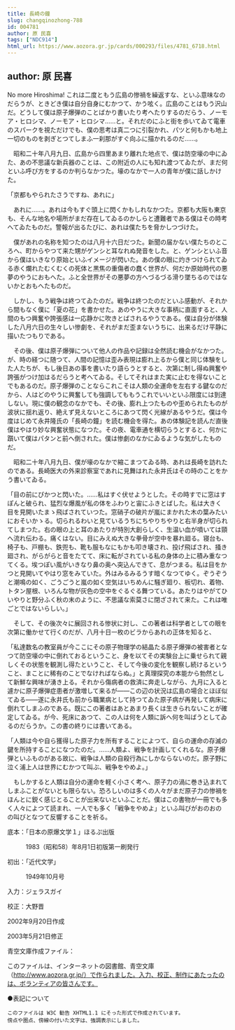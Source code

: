 ```yaml
---
title: 長崎の鐘
slug: changqinozhong-788
id: 004781
author: 原 民喜
tags: ["NDC914"]
html_url: https://www.aozora.gr.jp/cards/000293/files/4781_6718.html
---
```


## author: 原 民喜

No more Hiroshima! これは二度ともう広島の惨禍を繰返すな、といふ意味なのだらうが、ときどき僕は自分自身にむかつて、かう呟く。広島のことはもう沢山だ。どうして僕は原子爆弾のことばかり書いたり考へたりするのだらう、ノーモア・ヒロシマ、ノーモア・ヒロシマ……と。それだのにふと街を歩いてゐて電車のスパークを視ただけでも、僕の思考は真二つに引裂かれ、パツと何もかも地上一切のものを剥ぎとつてしまふ一刹那がすぐ向ふに描かれるのだ……。

　昭和二十年八月九日、広島から四里あまり離れた地点で、僕は防空壕の中にゐた、あの不思議な新兵器のことは、この附近の人にも知れ渡つてゐたが、まだ何といふ呼び方をするのか判らなかつた。壕のなかで一人の青年が僕に話しかけた。

「京都もやられたさうですね、あれに」

　あれに……。あれは今もすぐ頭上に閃くかもしれなかつた。京都も大阪も東京も、そんな地名や場所がまだ存在してゐるのかしらと遭難者である僕はその時考へてゐたものだ。警報が出るたびに、あれは僕たちを脅かしつづけた。

　僕があれの名称を知つたのは八月十六日だつた。新聞の届かない僕たちのところへ、町からやつて来た甥がゲンシと耳なれぬ発音をした。と、ゲンシといふ音から僕はいきなり原始といふイメージが閃いた。あの僕の眼に灼きつけられてゐる赤く爛れたむくむくの死体と黒焦の重傷者の蠢く世界が、何だか原始時代の悪夢のやうにおもへた。ふと全世界がその悪夢の方へづるづる滑り墜ちるのではないかとおもへたものだ。

　しかし、もう戦争は終つてゐたのだ。戦争は終つたのだといふ感動が、それから間もなく僕に「夏の花」を書かせた。あのやうに大きな事柄に直面すると、人間のもつ興奮や誇張感は一応静かに吹きとばされるやうである。僕は自分が体験した八月六日の生々しい惨劇を、それがまだ歪まないうちに、出来るだけ平静に描いたつもりである。

　その後、僕は原子爆弾について他人の作品や記録は全然読む機会がなかつた。が、時の経つに随つて、人間の記憶は歪み表現は膨れ上るから僕と同じ体験をした人たちが、もし後日あの事を書いたり語らうとすると、次第に制し得ぬ興奮や誇張がつけ加はるだらうと考へてゐる。そしてそれはまた実に止むを得ないことでもあるのだ。原子爆弾のことならこれこそは人類の全運命を左右する鍵なのだから、人はどのやうに興奮しても強調してももうこれでいいといふ限度には到達しない。現に僕の観念のなかでも、その後、膨れ上つたものや歪められたものが波状に揺れ返り、絶えず見えないところにあつて閃く光線があるやうだ。僕は今度はじめて永井隆氏の「長崎の鐘」を読む機会を得た。あの体験記を読んだ直後僕はやはり妙な興奮状態になつた。その夜、電車通を横切らうとすると、何かに躓いて僕はパタンと前へ倒された。僕は惨劇のなかにゐるような気がしたものだ。

　昭和二十年八月九日、僕が壕のなかで縮こまつてゐる時、あれは長崎を訪れたのである。長崎医大の外来診察室であれに見舞はれた永井氏はその時のことをかう書いてゐる。

「目の前にぴかつと閃いた。……私はすぐ伏せようとした。その時すでに窓はすぽんと破られ、猛烈な爆風が私の体をふわりと宙にふきとばした。私は大きく目を見開いたまゝ飛ばされていつた。窓硝子の破片が嵐にまかれた木の葉みたいにおそいかゝる。切られるわいと見ているうちにちやりちやりと右半身が切られてしまつた。右の眼の上と耳のあたりが特別大創らしく、生温い血が噴いては頸へ流れ伝わる。痛くはない。目にみえぬ大きな拳骨が空中を暴れ廻る。寝台も、椅子も、戸棚も、鉄兜も、靴も服もなにもかも叩き壊され、投げ飛ばされ、掻き廻され、がらがらと音をたてて、床に転がされている私の身体の上に積み重なつてくる。埃つぽい風がいきなり鼻の奥へ突込んできて、息がつまる。私は目をかつと見開いてやはり窓をみていた。外はみるみるうす暗くなつてゆく。ぞうぞうと潮鳴の如く、ごうごうと嵐の如く空気はいちめんに騒ぎ廻り、板切れ、着物、トタン屋根、いろんな物が灰色の空中をぐるぐる舞つている。あたりはやがてひいやりと野分ふく秋の末のように、不思議な索莫さに閉ざされて来た。これは唯ごとではないらしい。」

　そして、その後次々に展回される惨状に対し、この著者は科学者としての眼を次第に働かせて行くのだが、八月十日一枚のビラからあれの正体を知ると、

「私達数名の教室員が今ここにその原子物理学の結晶たる原子爆弾の被害者となつて防空壕の中に倒れておるということ、身を以てその実験台上に乗せられて親しくその状態を観測し得たということ、そして今後の変化を観察し続けるということ、まことに稀有のことでなければならぬ。」と真理探究の本能から勃然として新鮮な興味が湧き上る。それから傷病者の救済に奔走しながら、九月に入ると遽かに原子爆弾症患者が激増して来るが――この辺の状況は広島の場合とほぼ似てゐる――遂に永井氏も前から職業病として持つてゐた原子病が再発して病床に倒れてしまふのである。既にこの著者はあとあまり長くは生きられないことが確定してゐる。が今、死床にあつて、この人は何を人類に訴へ何を叫ばうとしてゐるのだらうか。この書の終りには書いてある。

「人類は今や自ら獲得した原子力を所有することによつて、自らの運命の存滅の鍵を所持することになつたのだ。……人類よ、戦争を計画してくれるな。原子爆弾といふものがある故に、戦争は人類の自殺行為にしかならないのだ。原子野に泣く浦上人は世界にむかつて叫ぶ、戦争をやめよ。」

　もしかすると人類は自分の運命を軽く小さく考へ、原子力の渦に巻き込まれてしまふことがないとも限らない。恐ろしいのは多くの人々がまだ原子力の惨禍をほんとに鋭く感じとることが出来ないといふことだ。僕はこの書物が一冊でも多く人々によつて読まれ、一人でも多く「戦争をやめよ」といふ叫びがおのおのの叫びとなつて反響することを祈る。













底本：「日本の原爆文学１」ほるぷ出版


　　　1983（昭和58）年8月1日初版第一刷発行

初出：「近代文学」

　　　1949年10月号

入力：ジェラスガイ

校正：大野晋

2002年9月20日作成

2003年5月21日修正

青空文庫作成ファイル：

このファイルは、インターネットの図書館、青空文庫（http://www.aozora.gr.jp/）で作られました。入力、校正、制作にあたったのは、ボランティアの皆さんです。











●表記について


	このファイルは W3C 勧告 XHTML1.1 にそった形式で作成されています。
	傍点や圏点、傍線の付いた文字は、強調表示にしました。